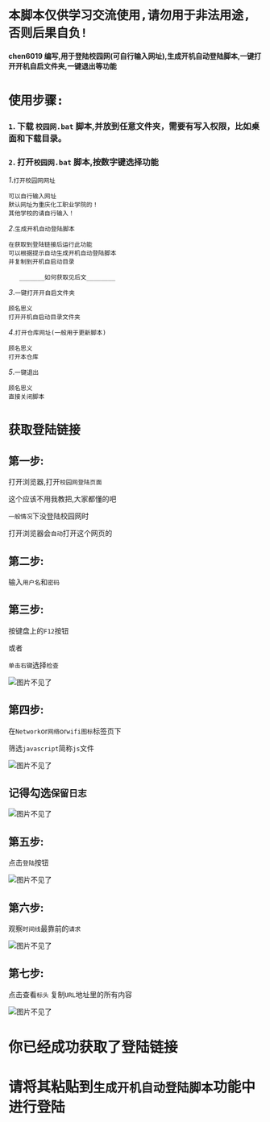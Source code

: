 # `本脚本仅供学习交流使用,请勿用于非法用途,否则后果自负!`

#### chen6019 编写,用于登陆校园网(可自行输入网址),生成开机自动登陆脚本,一键打开开机自启文件夹,一键退出等功能

# **`使用步骤:`**

### `1`. 下载   `校园网.bat`    脚本,并放到任意文件夹，需要有写入权限，比如桌面和下载目录。

### `2`. 打开`校园网.bat` 脚本,按数字键选择功能

_1_.`打开校园网网址`

    可以自行输入网址
    默认网址为重庆化工职业学院的！
    其他学校的请自行输入！

_2_.`生成开机自动登陆脚本`

    在获取到登陆链接后运行此功能
    可以根据提示自动生成开机自动登陆脚本
    并复制到开机自启动目录
    
       _______如何获取见后文________

_3_.`一键打开开自启文件夹`

    顾名思义
    打开开机自启动目录文件夹

_4_.`打开仓库网址(一般用于更新脚本)`

    顾名思义
    打开本仓库

_5_.`一键退出`

    顾名思义
    直接关闭脚本

# **`获取登陆链接`**

## 第一步:

打开浏览器,打开`校园网登陆页面`

这个应该不用我教把,大家都懂的吧

`一般情况`下没登陆校园网时

打开浏览器会`自动`打开这个网页的

## 第二步:

输入`用户名`和`密码`

## 第三步:

按键盘上的`F12`按钮

或者

`单击右键`选择`检查`

![图片不见了](img/jc.png)

## 第四步:

在`Network`or`网络`or`wifi图标`标签页下

筛选`javascript`简称`js`文件

![图片不见了](img/wl.png)

## 记得勾选`保留日志`

![图片不见了](img/blrz.png)

## 第五步:

点击`登陆`按钮

![图片不见了](img/dl.png)

## 第六步:

观察`时间线`最靠前的`请求`

![图片不见了](img/sjx.png)

## 第七步:

点击查看`标头`
复制`URL`地址里的所有内容

![图片不见了](img/url.png)

# 你已经成功获取了登陆链接

# 请将其粘贴到`生成开机自动登陆脚本`功能中进行登陆
